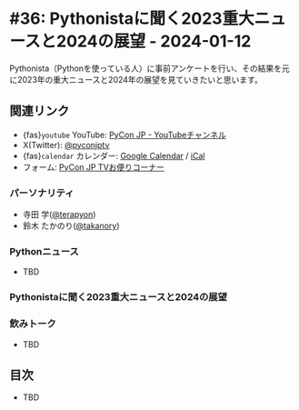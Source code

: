 # #36: Pythonistaに聞く2023重大ニュースと2024の展望 - 2024-01-12

Pythonista（Pythonを使っている人）に事前アンケートを行い、その結果を元に2023年の重大ニュースと2024年の展望を見ていきたいと思います。

## 関連リンク
* {fas}`youtube` YouTube: [PyCon JP - YouTubeチャンネル](https://www.youtube.com/user/PyConJP)
* X(Twitter): [@pyconjptv](https://twitter.com/pyconjptv)
* {fas}`calendar` カレンダー: [Google Calendar](https://calendar.google.com/calendar/embed?src=tv%40pycon.jp&ctz=Asia%2FTokyo&mode=AGENDA) / [iCal](https://calendar.google.com/calendar/ical/tv%40pycon.jp/public/basic.ics)
* フォーム: [PyCon JP TVお便りコーナー](https://docs.google.com/forms/d/e/1FAIpQLSfvL4cKteAaG_czTXjofR83owyjXekG9GNDGC6-jRZCb_2HRw/viewform)

### パーソナリティ

* 寺田 学([@terapyon](https://twitter.com))
* 鈴木 たかのり([@takanory](https://twitter.com/takanory))

### Pythonニュース

* TBD

### Pythonistaに聞く2023重大ニュースと2024の展望


### 飲みトーク

* TBD

## 目次

* TBD
